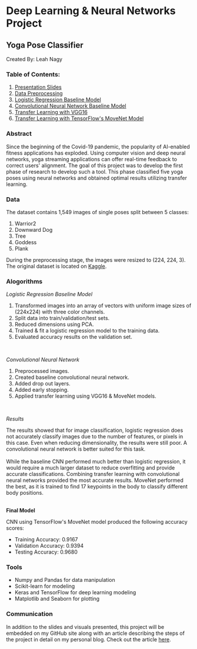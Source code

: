 # Deep Learning & Neural Networks Project
## Yoga Pose Classifier
Created By: Leah Nagy

### Table of Contents:
1. [Presentation Slides](https://github.com/leahnagy/yoga_pose_classifier/blob/38cf9e1d1d380eef35831c28ef6c1f0c85fa667c/slides_yoga.pdf)
2. [Data Preprocessing](https://github.com/leahnagy/yoga_pose_classifier/blob/6497ccf1f0a9ee57b87440900f49bb27d54f1c85/code/preprocess.ipynb)
3. [Logistic Regression Baseline Model](https://github.com/leahnagy/yoga_pose_classifier/blob/71dc45ae218e3d98554dd47832a693a818d6de02/code/baseline_logistic_regression.ipynb)
4. [Convolutional Neural Network Baseline Model](https://github.com/leahnagy/yoga_pose_classifier/blob/62d3720e347140e4f9d29ae8147a2e667388e785/code/DL_baselines.ipynb)
5. [Transfer Learning with VGG16](https://github.com/leahnagy/yoga_pose_classifier/blob/62d3720e347140e4f9d29ae8147a2e667388e785/code/DL_baselines.ipynb)
6. [Transfer Learning with TensorFlow's MoveNet Model](https://github.com/leahnagy/yoga_pose_classifier/blob/c75af93766dafaee5ba4949ad6ce10d773a0d5d7/code/MoveNet.ipynb)


### Abstract
Since the beginning of the Covid-19 pandemic, the popularity of AI-enabled fitness applications has exploded. Using computer vision and deep neural networks, yoga streaming applications can offer real-time feedback to correct users' alignment. The goal of this project was to develop the first phase of research to develop such a tool. This phase classified five yoga poses using neural networks and obtained optimal results utilizing transfer learning.  

### Data
The dataset contains 1,549 images of single poses split between 5 classes:
1. Warrior2
2. Downward Dog
3. Tree
4. Goddess
5. Plank

During the preprocessing stage, the images were resized to (224, 224, 3). The original dataset is located on [Kaggle](https://www.kaggle.com/datasets/niharika41298/yoga-poses-dataset).

### Alogorithms<br>
*Logistic Regression Baseline Model*
<ol>
<li> Transformed images into an array of vectors with uniform image sizes of (224x224) with three color channels.</li>
<li> Split data into train/validation/test sets.</li>
<li> Reduced dimensions using PCA. </li>
<li> Trained & fit a logistic regression model to the training data.</li>
<li> Evaluated accuracy results on the validation set. </li>
</ol>
<br>

*Convolutional Neural Network*
<ol>
<li> Preprocessed images.</li>
<li> Created baseline convolutional neural network.</li>
<li> Added drop out layers. </li>
<li> Added early stopping.</li>
<li> Applied transfer learning using VGG16 & MoveNet models. </li>
</ol>
<br>

*Results*<br>

The results showed that for image classification, logistic regression does not accurately classify images due to the number of features, or pixels in this case. Even when reducing dimensionality, the results were still poor. A convolutional neural network is better suited for this task. <br><br>
While the baseline CNN performed much better than logistic regression, it would require a much larger dataset to reduce overfitting and provide accurate classifications. Combining transfer learning with convolutional neural networks provided the most accurate results. MoveNet performed the best, as it is trained to find 17 keypoints in the body to classify different body positions. 
<br><br>

**Final Model** <br>

CNN using TensorFlow's MoveNet model produced the following accuracy scores:<br>
- Training Accuracy: 0.9167
- Validation Accuracy: 0.9394
- Testing Accuracy: 0.9680

### Tools
- Numpy and Pandas for data manipulation
- Scikit-learn for modeling
- Keras and TensorFlow for deep learning modeling
- Matplotlib and Seaborn for plotting

### Communication
In addition to the slides and visuals presented, this project will be embedded on my GitHub site along with an article describing the steps of the project in detail on my personal blog. Check out the article [here](https://medium.com/@leahnagy/yoga-pose-classification-with-tensorflows-movenet-model-3e5771fda292).

